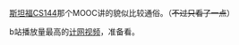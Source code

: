[斯坦福CS144](https://www.bilibili.com/video/av11930774)那个MOOC讲的貌似比较通俗。（~~不过只看了一点~~）

b站播放量最高的[计网视频](https://www.bilibili.com/video/av9876107)，准备看。

